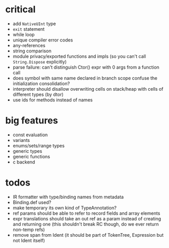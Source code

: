 # critical

* add `NativeUInt` type
* `exit` statement
* while loop
* unique compiler error codes
* any-references
* string comparison
* module privacy/exported functions and impls (so you can't call `String.Dispose` explicitly)
* parse failure: can't distinguish Ctor() expr with 0 args from a function call
* does symbol with same name declared in branch scope confuse the initialization consolidation?
* interpreter should disallow overwriting cells on stack/heap with cells of different types (by dtor)
* use ids for methods instead of names

# big features

* const evaluation
* variants
* enums/sets/range types
* generic types
* generic functions
* c backend

# todos

* IR formatter with type/binding names from metadata
* Binding.def used? 
* make temporary its own kind of TypeAnnotation?
* ref params should be able to refer to record fields and array elements
* expr translations should take an out ref as a param instead of creating and returning one
    (this shouldn't break RC though, do we ever return non-temp refs)
* remove span from Ident (it should be part of TokenTree, Expression but not Ident itself)
